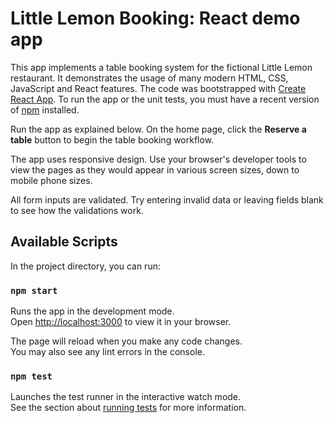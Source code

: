 # Little Lemon Booking: React demo app

This app implements a table booking system for the fictional Little Lemon restaurant.  It demonstrates the usage of many modern HTML, CSS, JavaScript and React features.  The code was bootstrapped with [Create React App](https://github.com/facebook/create-react-app).  To run the app or the unit tests, you must have a recent version of [npm](https://www.npmjs.com/) installed.

Run the app as explained below.  On the home page, click the **Reserve a table** button to begin the table booking workflow.

The app uses responsive design.  Use your browser's developer tools to view the pages as they would appear in various screen sizes, down to mobile phone sizes.

All form inputs are validated.  Try entering invalid data or leaving fields blank to see how the validations work.

## Available Scripts

In the project directory, you can run:

### `npm start`

Runs the app in the development mode.\
Open [http://localhost:3000](http://localhost:3000) to view it in your browser.

The page will reload when you make any code changes.\
You may also see any lint errors in the console.

### `npm test`

Launches the test runner in the interactive watch mode.\
See the section about [running tests](https://facebook.github.io/create-react-app/docs/running-tests) for more information.
